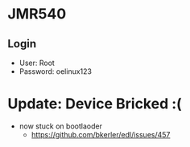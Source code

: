 # JMR540
## Login
- User: Root
- Password: oelinux123

# Update: Device Bricked :(
- now stuck on bootlaoder
  - https://github.com/bkerler/edl/issues/457
    

